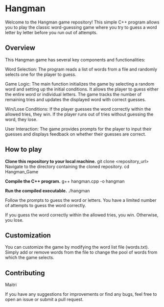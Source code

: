 # Hangman

Welcome to the Hangman game repository! This simple C++ program allows you to play the classic word-guessing game where you try to guess a word letter by letter before you run out of attempts.

## Overview
This Hangman game has several key components and functionalities:

Word Selection: The program reads a list of words from a file and randomly selects one for the player to guess.

Game Logic: The main function initializes the game by selecting a random word and setting up the initial conditions. It allows the player to guess either the entire word or individual letters. The game tracks the number of remaining tries and updates the displayed word with correct guesses.

Win/Lose Conditions: If the player guesses the word correctly within the allowed tries, they win. If the player runs out of tries without guessing the word, they lose.

User Interaction: The game provides prompts for the player to input their guesses and displays feedback on whether their guesses are correct.

## How to play
**Clone this repository to your local machine.** git clone <repository_url>
Navigate to the directory containing the cloned repository.
cd Hangman_Game

**Compile the C++ program.**
g++ hangman.cpp -o hangman

**Run the compiled executable.**
./hangman

Follow the prompts to guess the word or letters. You have a limited number of attempts to guess the word correctly.

If you guess the word correctly within the allowed tries, you win. Otherwise, you lose.

## Customization
You can customize the game by modifying the word list file (words.txt). Simply add or remove words from the file to change the pool of words from which the game selects.

## Contributing
Maitri

If you have any suggestions for improvements or find any bugs, feel free to open an issue or submit a pull request.
